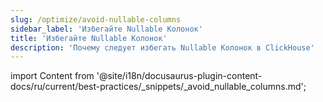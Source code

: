 ```yaml
---
slug: /optimize/avoid-nullable-columns
sidebar_label: 'Избегайте Nullable Колонок'
title: 'Избегайте Nullable Колонок'
description: 'Почему следует избегать Nullable Колонок в ClickHouse'
---
```


import Content from '@site/i18n/docusaurus-plugin-content-docs/ru/current/best-practices/_snippets/_avoid_nullable_columns.md';

<Content />
